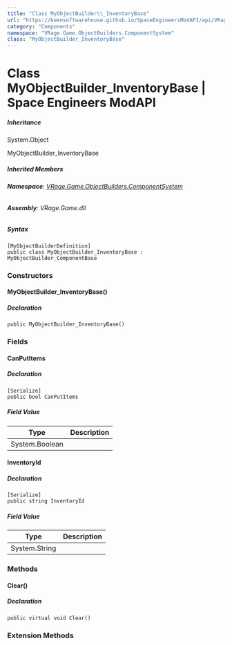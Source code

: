 ```yaml
---
title: "Class MyObjectBuilder\\_InventoryBase"
url: "https://keensoftwarehouse.github.io/SpaceEngineersModAPI/api/VRage.Game.ObjectBuilders.ComponentSystem.MyObjectBuilder_InventoryBase.html"
category: "Components"
namespace: "VRage.Game.ObjectBuilders.ComponentSystem"
class: "MyObjectBuilder_InventoryBase"
---
```


# Class MyObjectBuilder\_InventoryBase | Space Engineers ModAPI

##### Inheritance

System.Object

MyObjectBuilder\_InventoryBase

##### Inherited Members

###### **Namespace**: [VRage.Game.ObjectBuilders.ComponentSystem](https://keensoftwarehouse.github.io/SpaceEngineersModAPI/api/VRage.Game.ObjectBuilders.ComponentSystem.html)

###### **Assembly**: VRage.Game.dll

##### Syntax

```
[MyObjectBuilderDefinition]
public class MyObjectBuilder_InventoryBase : MyObjectBuilder_ComponentBase
```

### Constructors

#### MyObjectBuilder\_InventoryBase()

##### Declaration

```
public MyObjectBuilder_InventoryBase()
```

### Fields

#### CanPutItems

##### Declaration

```
[Serialize]
public bool CanPutItems
```

##### Field Value

| Type | Description |
| --- | --- |
| System.Boolean |     |

#### InventoryId

##### Declaration

```
[Serialize]
public string InventoryId
```

##### Field Value

| Type | Description |
| --- | --- |
| System.String |     |

### Methods

#### Clear()

##### Declaration

```
public virtual void Clear()
```

### Extension Methods